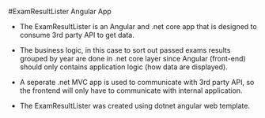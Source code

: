 #ExamResultLister Angular App
- The ExamResultLister is an Angular and .net core app that is designed
to consume 3rd party API to get data.

- The business logic, in this case to sort out passed exams results grouped by 
year are done in .net core layer since Angular (front-end) should 
only contains application logic (how data are displayed).

- A seperate .net MVC app is used to communicate with 3rd party API, so 
the frontend will only have to communicate with internal application.

- The ExamResultLister was created using dotnet angular web template.
